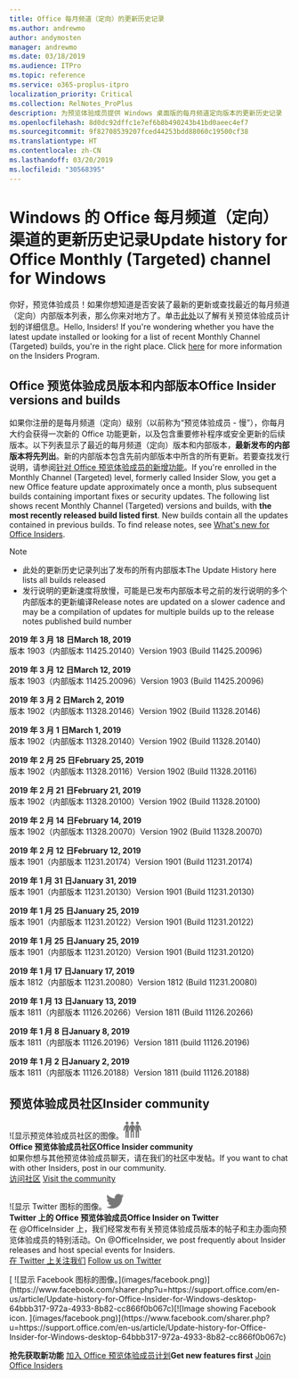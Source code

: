 ```yaml
---
title: Office 每月频道（定向）的更新历史记录
ms.author: andrewmo
author: andymosten
manager: andrewmo
ms.date: 03/18/2019
ms.audience: ITPro
ms.topic: reference
ms.service: o365-proplus-itpro
localization_priority: Critical
ms.collection: RelNotes_ProPlus
description: 为预览体验成员提供 Windows 桌面版的每月频道定向版本的更新历史记录
ms.openlocfilehash: 8d0dc92dffc1e7ef6b8b490243b41bd0aeec4ef7
ms.sourcegitcommit: 9f82708539207fced44253bdd88060c19500cf38
ms.translationtype: HT
ms.contentlocale: zh-CN
ms.lasthandoff: 03/20/2019
ms.locfileid: "30568395"
---
```

# <a name="update-history-for-office-monthly-targeted-channel-for-windows"></a><span data-ttu-id="af653-103">Windows 的 Office 每月频道（定向）渠道的更新历史记录</span><span class="sxs-lookup"><span data-stu-id="af653-103">Update history for Office Monthly (Targeted) channel for Windows</span></span>

<span data-ttu-id="af653-p101">你好，预览体验成员！如果你想知道是否安装了最新的更新或查找最近的每月频道（定向）内部版本列表，那么你来对地方了。单击[此处](https://insider.office.com/)以了解有关预览体验成员计划的详细信息。</span><span class="sxs-lookup"><span data-stu-id="af653-p101">Hello, Insiders! If you're wondering whether you have the latest update installed or looking for a list of recent Monthly Channel (Targeted) builds, you're in the right place. Click [here](https://insider.office.com/) for more information on the Insiders Program.</span></span>

## <a name="office-insider-versions-and-builds"></a><span data-ttu-id="af653-107">Office 预览体验成员版本和内部版本</span><span class="sxs-lookup"><span data-stu-id="af653-107">Office Insider versions and builds</span></span>

<span data-ttu-id="af653-p102">如果你注册的是每月频道（定向）级别（以前称为“预览体验成员 - 慢”），你每月大约会获得一次新的 Office 功能更新，以及包含重要修补程序或安全更新的后续版本。以下列表显示了最近的每月频道（定向）版本和内部版本，**最新发布的内部版本将先列出**。新的内部版本包含先前内部版本中所含的所有更新。若要查找发行说明，请参阅[针对 Office 预览体验成员的新增功能](https://support.office.com/zh-CN/article/what-s-new-for-office-insiders-c152d1e2-96ff-4ce9-8c14-e74e13847a24)。</span><span class="sxs-lookup"><span data-stu-id="af653-p102">If you're enrolled in the Monthly Channel (Targeted) level, formerly called Insider Slow, you get a new Office feature update approximately once a month, plus subsequent builds containing important fixes or security updates. The following list shows recent Monthly Channel (Targeted) versions and builds, with **the most recently released build listed first**. New builds contain all the updates contained in previous builds. To find release notes, see [What's new for Office Insiders](https://support.office.com/zh-CN/article/what-s-new-for-office-insiders-c152d1e2-96ff-4ce9-8c14-e74e13847a24).</span></span>

> [!NOTE]
> - <span data-ttu-id="af653-112">此处的更新历史记录列出了发布的所有内部版本</span><span class="sxs-lookup"><span data-stu-id="af653-112">The Update History here lists all builds released</span></span>
> - <span data-ttu-id="af653-113">发行说明的更新速度将放慢，可能是已发布内部版本号之前的发行说明的多个内部版本的更新编译</span><span class="sxs-lookup"><span data-stu-id="af653-113">Release notes are updated on a slower cadence and may be a compilation of updates for multiple builds up to the release notes published build number</span></span>

<span data-ttu-id="af653-114">**2019 年 3 月 18 日**</span><span class="sxs-lookup"><span data-stu-id="af653-114">**March 18, 2019**</span></span><br/> <span data-ttu-id="af653-115">版本 1903（内部版本 11425.20140）</span><span class="sxs-lookup"><span data-stu-id="af653-115">Version 1903 (Build 11425.20096)</span></span><br/>

<span data-ttu-id="af653-116">**2019 年 3 月 12 日**</span><span class="sxs-lookup"><span data-stu-id="af653-116">**March 12, 2019**</span></span><br/> <span data-ttu-id="af653-117">版本 1903（内部版本 11425.20096）</span><span class="sxs-lookup"><span data-stu-id="af653-117">Version 1903 (Build 11425.20096)</span></span><br/>

<span data-ttu-id="af653-118">**2019 年 3 月 2 日**</span><span class="sxs-lookup"><span data-stu-id="af653-118">**March 2, 2019**</span></span><br/> <span data-ttu-id="af653-119">版本 1902（内部版本 11328.20146）</span><span class="sxs-lookup"><span data-stu-id="af653-119">Version 1902 (Build 11328.20146)</span></span><br/>

<span data-ttu-id="af653-120">**2019 年 3 月 1 日**</span><span class="sxs-lookup"><span data-stu-id="af653-120">**March 1, 2019**</span></span><br/> <span data-ttu-id="af653-121">版本 1902（内部版本 11328.20140）</span><span class="sxs-lookup"><span data-stu-id="af653-121">Version 1902 (Build 11328.20140)</span></span><br/>

<span data-ttu-id="af653-122">**2019 年 2 月 25 日**</span><span class="sxs-lookup"><span data-stu-id="af653-122">**February 25, 2019**</span></span><br/> <span data-ttu-id="af653-123">版本 1902（内部版本 11328.20116）</span><span class="sxs-lookup"><span data-stu-id="af653-123">Version 1902 (Build 11328.20116)</span></span><br/>

<span data-ttu-id="af653-124">**2019 年 2 月 21 日**</span><span class="sxs-lookup"><span data-stu-id="af653-124">**February 21, 2019**</span></span><br/> <span data-ttu-id="af653-125">版本 1902（内部版本 11328.20100）</span><span class="sxs-lookup"><span data-stu-id="af653-125">Version 1902 (Build 11328.20100)</span></span><br/>

<span data-ttu-id="af653-126">**2019 年 2 月 14 日**</span><span class="sxs-lookup"><span data-stu-id="af653-126">**February 14, 2019**</span></span><br/> <span data-ttu-id="af653-127">版本 1902（内部版本 11328.20070）</span><span class="sxs-lookup"><span data-stu-id="af653-127">Version 1902 (Build 11328.20070)</span></span><br/>

<span data-ttu-id="af653-128">**2019 年 2 月 12 日**</span><span class="sxs-lookup"><span data-stu-id="af653-128">**February 12, 2019**</span></span><br/> <span data-ttu-id="af653-129">版本 1901（内部版本 11231.20174）</span><span class="sxs-lookup"><span data-stu-id="af653-129">Version 1901 (Build 11231.20174)</span></span><br/>

<span data-ttu-id="af653-130">**2019 年 1 月 31 日**</span><span class="sxs-lookup"><span data-stu-id="af653-130">**January 31, 2019**</span></span><br/> <span data-ttu-id="af653-131">版本 1901（内部版本 11231.20130）</span><span class="sxs-lookup"><span data-stu-id="af653-131">Version 1901 (Build 11231.20130)</span></span><br/> 

<span data-ttu-id="af653-132">**2019 年 1 月 25 日**</span><span class="sxs-lookup"><span data-stu-id="af653-132">**January 25, 2019**</span></span><br/> <span data-ttu-id="af653-133">版本 1901（内部版本 11231.20122）</span><span class="sxs-lookup"><span data-stu-id="af653-133">Version 1901 (Build 11231.20122)</span></span><br/> 

<span data-ttu-id="af653-134">**2019 年 1 月 25 日**</span><span class="sxs-lookup"><span data-stu-id="af653-134">**January 25, 2019**</span></span><br/> <span data-ttu-id="af653-135">版本 1901（内部版本 11231.20120）</span><span class="sxs-lookup"><span data-stu-id="af653-135">Version 1901 (Build 11231.20120)</span></span><br/> 

<span data-ttu-id="af653-136">**2019 年 1 月 17 日**</span><span class="sxs-lookup"><span data-stu-id="af653-136">**January 17, 2019**</span></span><br/> <span data-ttu-id="af653-137">版本 1812（内部版本 11231.20080）</span><span class="sxs-lookup"><span data-stu-id="af653-137">Version 1812 (Build 11231.20080)</span></span><br/> 

<span data-ttu-id="af653-138">**2019 年 1 月 13 日**</span><span class="sxs-lookup"><span data-stu-id="af653-138">**January 13, 2019**</span></span><br/> <span data-ttu-id="af653-139">版本 1811（内部版本 11126.20266）</span><span class="sxs-lookup"><span data-stu-id="af653-139">Version 1811 (Build 11126.20266)</span></span><br/>

<span data-ttu-id="af653-140">**2019 年 1 月 8 日**</span><span class="sxs-lookup"><span data-stu-id="af653-140">**January 8, 2019**</span></span><br/> <span data-ttu-id="af653-141">版本 1811（内部版本 11126.20196）</span><span class="sxs-lookup"><span data-stu-id="af653-141">Version 1811 (build 11126.20196)</span></span><br/> 

<span data-ttu-id="af653-142">**2019 年 1 月 2 日**</span><span class="sxs-lookup"><span data-stu-id="af653-142">**January 2, 2019**</span></span><br/> <span data-ttu-id="af653-143">版本 1811（内部版本 11126.20188）</span><span class="sxs-lookup"><span data-stu-id="af653-143">Version 1811 (build 11126.20188)</span></span><br/> 


## <a name="insider-community"></a><span data-ttu-id="af653-144">预览体验成员社区</span><span class="sxs-lookup"><span data-stu-id="af653-144">Insider community</span></span>

<span data-ttu-id="af653-145">![显示预览体验成员社区的图像。</span><span class="sxs-lookup"><span data-stu-id="af653-145">![Image showing insider community.</span></span> ](images/insidercommunity.png)<br/>
<span data-ttu-id="af653-146">**Office 预览体验成员社区**</span><span class="sxs-lookup"><span data-stu-id="af653-146">**Office Insider community**</span></span><br/> <span data-ttu-id="af653-147">如果你想与其他预览体验成员聊天，请在我们的社区中发帖。</span><span class="sxs-lookup"><span data-stu-id="af653-147">If you want to chat with other Insiders, post in our community.</span></span><br/><span data-ttu-id="af653-148"> 
[访问社区](https://go.microsoft.com/fwlink/?linkid=843493)</span><span class="sxs-lookup"><span data-stu-id="af653-148"> 
[Visit the community](https://go.microsoft.com/fwlink/?linkid=843493)</span></span><br/> 

<span data-ttu-id="af653-149">![显示 Twitter 图标的图像。</span><span class="sxs-lookup"><span data-stu-id="af653-149">![Image showing twitter icon.</span></span> ](images/twitter.png)<br/>
<span data-ttu-id="af653-150">**Twitter 上的 Office 预览体验成员**</span><span class="sxs-lookup"><span data-stu-id="af653-150">**Office Insider on Twitter**</span></span><br/> <span data-ttu-id="af653-151">在 @OfficeInsider 上，我们经常发布有关预览体验成员版本的帖子和主办面向预览体验成员的特别活动。</span><span class="sxs-lookup"><span data-stu-id="af653-151">On @OfficeInsider, we post frequently about Insider releases and host special events for Insiders.</span></span><br/><span data-ttu-id="af653-152"> 
[在 Twitter 上关注我们](https://go.microsoft.com/fwlink/?linkid=717717)</span><span class="sxs-lookup"><span data-stu-id="af653-152"> 
[Follow us on Twitter](https://go.microsoft.com/fwlink/?linkid=717717)</span></span><br/> 

<span data-ttu-id="af653-153">
  [
  ![显示 Facebook 图标的图像。](images/facebook.png)](https://www.facebook.com/sharer.php?u=https://support.office.com/en-us/article/Update-history-for-Office-Insider-for-Windows-desktop-64bbb317-972a-4933-8b82-cc866f0b067c)</span><span class="sxs-lookup"><span data-stu-id="af653-153">[![Image showing Facebook icon. ](images/facebook.png)](https://www.facebook.com/sharer.php?u=https://support.office.com/en-us/article/Update-history-for-Office-Insider-for-Windows-desktop-64bbb317-972a-4933-8b82-cc866f0b067c)</span></span>       


<span data-ttu-id="af653-154">**抢先获取新功能**
[加入 Office 预览体验成员计划](https://insider.office.com/)</span><span class="sxs-lookup"><span data-stu-id="af653-154">**Get new features first**
[Join Office Insiders](https://insider.office.com/)</span></span>